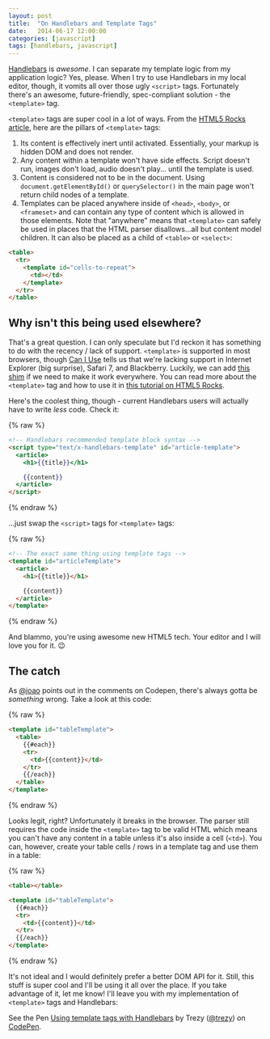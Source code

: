 ```yaml
---
layout: post
title:  "On Handlebars and Template Tags"
date:   2014-06-17 12:00:00
categories: [javascript]
tags: [handlebars, javascript]
---
```


[Handlebars](http://handlebarsjs.com) is *awesome*. I can separate my template logic from my application logic? Yes, please. When I try to use Handlebars in my local editor, though, it vomits all over those ugly `<script>` tags. Fortunately there's an awesome, future-friendly, spec-compliant solution - the `<template>` tag.

`<template>` tags are super cool in a lot of ways. From the [HTML5 Rocks article](http://www.html5rocks.com/en/tutorials/webcomponents/template/), here are the pillars of `<template>` tags:

1. Its content is effectively inert until activated. Essentially, your markup is hidden DOM and does not render.
1. Any content within a template won't have side effects. Script doesn't run, images don't load, audio doesn't play... until the template is used.
1. Content is considered not to be in the document. Using `document.getElementById()` or `querySelector()` in the main page won't return child nodes of a template.
1. Templates can be placed anywhere inside of `<head>`, `<body>`, or `<frameset>` and can contain any type of content which is allowed in those elements. Note that "anywhere" means that `<template>` can safely be used in places that the HTML parser disallows...all but content model children. It can also be placed as a child of `<table>` or `<select>`:

``` html
<table>
  <tr>
    <template id="cells-to-repeat">
      <td></td>
    </template>
  </tr>
</table>
```

## Why isn't this being used elsewhere?

That's a great question. I can only speculate but I'd reckon it has something to do with the recency / lack of support. `<template>` is supported in most browsers, though [Can I Use](http://caniuse.com/#search=template) tells us that we're lacking support in Internet Explorer (big surprise), Safari 7, and Blackberry. Luckily, we can add [this shim](http://jsfiddle.net/brianblakely/h3EmY/) if we need to make it work everywhere. You can read more about the `<template>` tag and how to use it in [this tutorial on HTML5 Rocks](http://www.html5rocks.com/en/tutorials/webcomponents/template/).

Here's the coolest thing, though - current Handlebars users will actually have to write *less* code. Check it:

{% raw %}
``` html
<!-- Handlebars recommended template block syntax -->
<script type="text/x-handlebars-template" id="article-template">
  <article>
    <h1>{{title}}</h1>

    {{content}}
  </article>
</script>
```
{% endraw %}

...just swap the `<script>` tags for `<template>` tags:

{% raw %}
``` html
<!-- The exact same thing using template tags -->
<template id="articleTemplate">
  <article>
    <h1>{{title}}</h1>

    {{content}}
  </article>
</template>
```
{% endraw %}

And blammo, you're using awesome new HTML5 tech. Your editor and I will love you for it. 😉

## The catch

As [@joao](http://codepen.io/joao/) points out in the comments on Codepen, there's always gotta be *something* wrong. Take a look at this code:

{% raw %}
``` html
<template id="tableTemplate">
  <table>
    {{#each}}
    <tr>
      <td>{{content}}</td>
    </tr>
    {{/each}}
  </table>
</template>
```
{% endraw %}

Looks legit, right? Unfortunately it breaks in the browser. The parser still requires the code inside the `<template>` tag to be valid HTML which means you can't have any content in a table unless it's also inside a cell (`<td>`). You can, however, create your table cells / rows in a template tag and use them in a table:

{% raw %}
``` html
<table></table>

<template id="tableTemplate">
  {{#each}}
  <tr>
    <td>{{content}}</td>
  </tr>
  {{/each}}
</template>
```
{% endraw %}

It's not ideal and I would definitely prefer a better DOM API for it. Still, this stuff is super cool and I'll be using it all over the place. If you take advantage of it, let me know! I'll leave you with my implementation of `<template>` tags and Handlebars:

<p data-height="300" data-theme-id="2296" data-slug-hash="yxqCJ" data-default-tab="js,result" data-user="trezy" data-pen-title="Using template tags with Handlebars" class="codepen">See the Pen <a href="https://codepen.io/trezy/pen/yxqCJ/">Using template tags with Handlebars</a> by Trezy (<a href="https://codepen.io/trezy">@trezy</a>) on <a href="https://codepen.io">CodePen</a>.</p>
<script async src="https://static.codepen.io/assets/embed/ei.js"></script>
